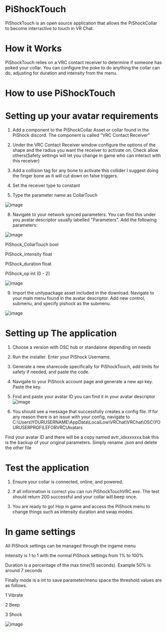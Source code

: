 # PiShockTouch
PiShockTouch is an open source application that allows the PiShockCollar to become interractive to touch in VR Chat.

# How it Works
PiShockTouch relies on a VRC contact receiver to determine if someone has poked your collar. You can configure the poke to do anything the collar can do, adjusting for duration and intensity from the menu.



# How to use PiShockTouch

# Setting up your avatar requirements


1. Add a component to the PiShockCollar Asset or collar found in the PiShock discord. The component is called "VRC Contact Receiver"

2. Under the VRC Contact Receiver window configure the options of the shape and the radius you want the receiver to activate on. Check allow others(Safety settings will let you change in game who can interact with this receiver)

4. Add a collision tag for any bone to activate this collider I suggest doing the finger bone as it will cut down on false triggers.

5. Set the receiver type to constant

6. Type the parameter name as CollarTouch


![image](https://user-images.githubusercontent.com/102766533/197355966-342288aa-b97d-44be-acee-ced53219ea90.png)







8. Navigate to your network synced parameters. You can find this under you avatar descriptor usually labelled "Parameters". Add the following parameters:

![image](https://user-images.githubusercontent.com/102766533/197355844-be871070-788c-4e2a-a2ca-9399c5b8851b.png)


PiShock_CollarTouch bool

PiShock_intensity float

PiShock_duration float

PiShock_op int (0 - 2)

![image](https://user-images.githubusercontent.com/102766533/197356880-967262cf-1eb1-44ad-8a70-abd889573499.png)


9. Import the unitypackage asset included in the download. Navigate to your main menu found in the avatar descriptor. Add new control, submenu, and specify pishock as the submenu.

![image](https://user-images.githubusercontent.com/102766533/197355907-8f2eb2cc-30a1-4ed0-aa6c-4c4302e7cfde.png)



# Setting up The application
1. Choose a version with OSC hub or standalone depending on needs
2. Run the installer. Enter your PiShock Username.
3. Generate a new sharecode specifically for PiShockTouch, add limits for safety if needed, and paste the code.
4. Navigate to your PiShock account page and generate a new api key. Paste the key.
6. Find and paste your avatar ID you can find it in your avatar descriptor
![image](https://user-images.githubusercontent.com/102766533/197356103-16b104e3-2bb3-44a2-a93e-65c086b619de.png)


7. You should see a message that successfully creates a config file. If for any reason there is an issue with your config, navigate to 
C:\Users\YOURUSERNAME\AppData\LocalLow\VRChat\VRChat\OSC\YOURUSERPROFILEFORVRC\Avatars

Find your avatar ID and there will be a copy named avtr_idxxxxxxx.bak this is the backup of your original parameters. Simply rename .json and delete the other file

# Test the application

1. Ensure your collar is connected, online, and powered. 

2. If all information is correct you can run PiShockTouchVRC.exe. The test should return 200 successful and your collar will beep once.  

3. You are ready to go! Hop in game and access the PiShock menu to change things such as intensity duration and swap modes.

# In game settings

All PiShock settings can be managed through the ingame menu


Intensity is 1 to 1 with the normal PiShock settings from 1% to 100%

Duration is a percentage of the max time(15 seconds). Example 50% is around 7 seconds

Finally mode is a int to save parameter/menu space the threshold values are as follows.

1 Vibrate

2 Beep

3 Shock

![image](https://user-images.githubusercontent.com/102766533/197363941-73887b2c-6843-4c2f-b2a7-3e7b5dca90f7.png)



